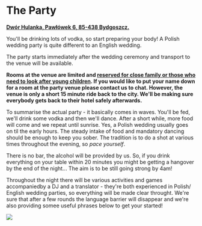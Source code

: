 <h1>The Party</h1>
<div class="map-pin">
    <a href="https://goo.gl/maps/8egdG9CUiV9P2hH39" target="_blank"><p><b>Dwór Hulanka, Pawłówek 6, 85-438 Bydgoszcz.</b></p></a>
</div>

<p>You'll be drinking lots of vodka, so start preparing your body! A Polish wedding party is quite different to an English wedding.</p>
<p>The party starts immediately after the wedding ceremony and transport to the venue will be available.</p>
<p><b>Rooms at the venue are limited and <u>reserved for close family or those who need to look after young children</u>. If you would like to put your name down for a room at the party venue please contact us to chat. However, the venue is only a short 15 minute ride back to the city. We'll be making sure everybody gets back to their hotel safely afterwards.</b></p>
<p>To summarise the actual party - it basically comes in waves. You'll be fed, we'll drink some vodka and then we'll dance. After a short while, more food will come and we repeat until sunrise. Yes, a Polish wedding usually goes on til the early hours. The steady intake of food and mandatory dancing should be enough to keep you sober. The tradition is to do a shot at various times throughout the evening, so <em>pace yourself</em>.</p>
<p>There is no bar, the alcohol will be provided by us. So, if you drink everything on your table within 20 minutes you might be getting a hangover by the end of the night... The aim is to be still going strong by 4am!</p>
<p>Throughout the night there will be various activities and games accompaniedby a DJ and a translator - they're both experienced in Polish/ English wedding parties, so everything will be made clear throught. We're sure that after a few rounds the language barrier will disappear and we're also providing somee useful phrases below to get your started!</p>

<img class="wider" src="{{assets}}img/party.jpg">